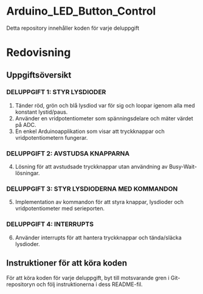 # Arduino_LED_Button_Control
Detta repository innehåller koden för varje deluppgift
# Redovisning

## Uppgiftsöversikt

### DELUPPGIFT 1: STYR LYSDIODER
1. Tänder röd, grön och blå lysdiod var för sig och loopar igenom alla med konstant lystid/paus.
2. Använder en vridpotentiometer som spänningsdelare och mäter värdet på ADC.
3. En enkel Arduinoapplikation som visar att tryckknappar och vridpotentiometern fungerar.

### DELUPPGIFT 2: AVSTUDSA KNAPPARNA
4. Lösning för att avstudsade tryckknappar utan användning av Busy-Wait-lösningar.

### DELUPPGIFT 3: STYR LYSDIODERNA MED KOMMANDON
5. Implementation av kommandon för att styra knappar, lysdioder och vridpotentiometer med serieporten.

### DELUPPGIFT 4: INTERRUPTS
6. Använder interrupts för att hantera tryckknappar och tända/släcka lysdioder.

## Instruktioner för att köra koden
För att köra koden för varje deluppgift, byt till motsvarande gren i Git-repositoryn och följ instruktionerna i dess README-fil.

